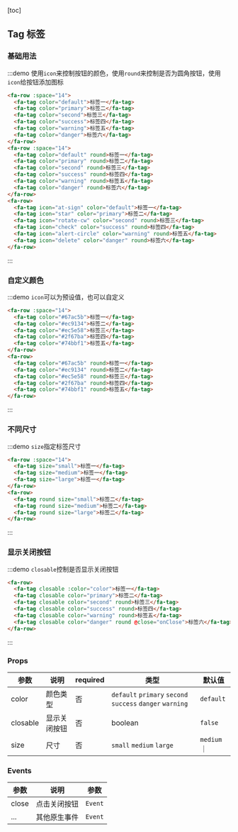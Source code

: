 [toc]

## Tag 标签

### 基础用法

:::demo 使用`icon`来控制按钮的颜色，使用`round`来控制是否为圆角按钮，使用`icon`给按钮添加图标

```html
<fa-row :space="14">
  <fa-tag color="default">标签一</fa-tag>
  <fa-tag color="primary">标签二</fa-tag>
  <fa-tag color="second">标签三</fa-tag>
  <fa-tag color="success">标签四</fa-tag>
  <fa-tag color="warning">标签五</fa-tag>
  <fa-tag color="danger">标签六</fa-tag>
</fa-row>
<fa-row :space="14">
  <fa-tag color="default" round>标签一</fa-tag>
  <fa-tag color="primary" round>标签二</fa-tag>
  <fa-tag color="second" round>标签三</fa-tag>
  <fa-tag color="success" round>标签四</fa-tag>
  <fa-tag color="warning" round>标签五</fa-tag>
  <fa-tag color="danger" round>标签六</fa-tag>
</fa-row>
<fa-row>
  <fa-tag icon="at-sign" color="default">标签一</fa-tag>
  <fa-tag icon="star" color="primary">标签二</fa-tag>
  <fa-tag icon="rotate-cw" color="second" round>标签三</fa-tag>
  <fa-tag icon="check" color="success" round>标签四</fa-tag>
  <fa-tag icon="alert-circle" color="warning" round>标签五</fa-tag>
  <fa-tag icon="delete" color="danger" round>标签六</fa-tag>
</fa-row>
```

:::

### 自定义颜色

:::demo `icon`可以为预设值，也可以自定义

```html
<fa-row :space="14">
  <fa-tag color="#67ac5b">标签一</fa-tag>
  <fa-tag color="#ec9134">标签二</fa-tag>
  <fa-tag color="#ec5e58">标签三</fa-tag>
  <fa-tag color="#2f67ba">标签四</fa-tag>
  <fa-tag color="#74bbf1">标签五</fa-tag>
</fa-row>
<fa-row>
  <fa-tag color="#67ac5b" round>标签一</fa-tag>
  <fa-tag color="#ec9134" round>标签二</fa-tag>
  <fa-tag color="#ec5e58" round>标签三</fa-tag>
  <fa-tag color="#2f67ba" round>标签四</fa-tag>
  <fa-tag color="#74bbf1" round>标签五</fa-tag>
</fa-row>
```

:::

### 不同尺寸

:::demo `size`指定标签尺寸

```html
<fa-row :space="14">
  <fa-tag size="small">标签一</fa-tag>
  <fa-tag size="medium">标签一</fa-tag>
  <fa-tag size="large">标签一</fa-tag>
</fa-row>
<fa-row>
  <fa-tag round size="small">标签二</fa-tag>
  <fa-tag round size="medium">标签二</fa-tag>
  <fa-tag round size="large">标签二</fa-tag>
</fa-row>
```

:::

### 显示关闭按钮

:::demo `closable`控制是否显示关闭按钮

```html
<fa-row>
  <fa-tag closable :color="color">标签一</fa-tag>
  <fa-tag closable color="primary">标签二</fa-tag>
  <fa-tag closable color="second" round>标签三</fa-tag>
  <fa-tag closable color="success" round>标签四</fa-tag>
  <fa-tag closable color="warning" round>标签五</fa-tag>
  <fa-tag closable color="danger" round @close="onClose">标签六</fa-tag>
</fa-row>
```

:::

### Props

| 参数     | 说明         | required | 类型                                                      | 默认值     |
| -------- | ------------ | -------- | --------------------------------------------------------- | ---------- |
| color    | 颜色类型     | 否       | `default` `primary` `second` `success` `danger` `warning` | `default`  |
| closable | 显示关闭按钮 | 否       | boolean                                                   | `false`    |
| size     | 尺寸         | 否       | `small` `medium` `large`                                  | `medium`｜ |

### Events

| 参数  | 说明         | 参数    |
| ----- | ------------ | ------- |
| close | 点击关闭按钮 | `Event` |
| ...   | 其他原生事件 | `Event` |
